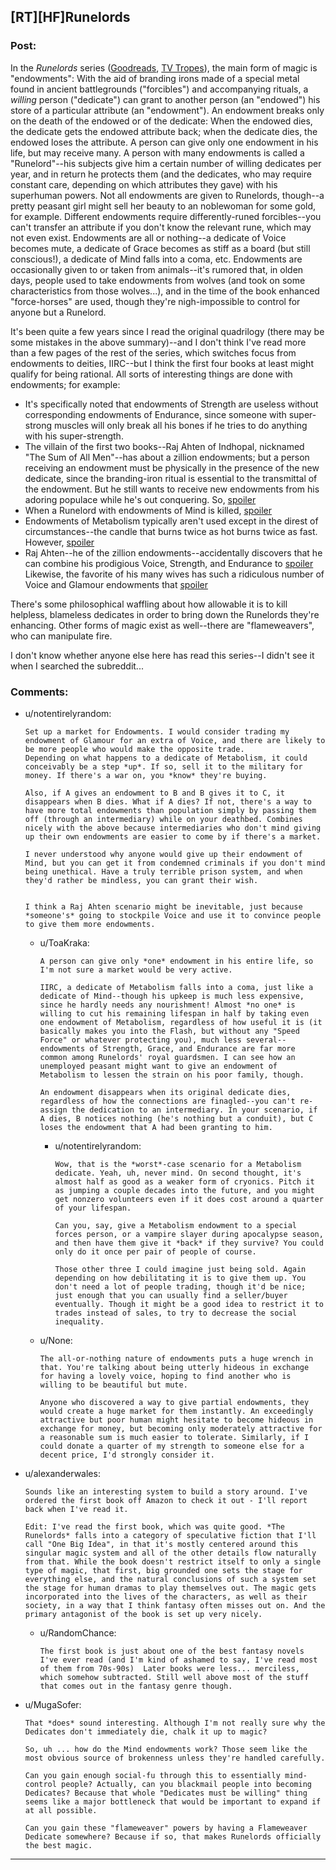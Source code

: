 ## [RT][HF]Runelords

### Post:

In the *Runelords* series ([Goodreads](https://www.goodreads.com/series/41322-the-runelords), [TV Tropes](http://tvtropes.org/pmwiki/pmwiki.php/Literature/TheRunelords)), the main form of magic is "endowments": With the aid of branding irons made of a special metal found in ancient battlegrounds ("forcibles") and accompanying rituals, a *willing* person ("dedicate") can grant to another person (an "endowed") his store of a particular attribute (an "endowment"). An endowment breaks only on the death of the endowed or of the dedicate: When the endowed dies, the dedicate gets the endowed attribute back; when the dedicate dies, the endowed loses the attribute. A person can give only one endowment in his life, but may receive many. A person with many endowments is called a "Runelord"--his subjects give him a certain number of willing dedicates per year, and in return he protects them (and the dedicates, who may require constant care, depending on which attributes they gave) with his superhuman powers. Not all endowments are given to Runelords, though--a pretty peasant girl might sell her beauty to an noblewoman for some gold, for example. Different endowments require differently-runed forcibles--you can't transfer an attribute if you don't know the relevant rune, which may not even exist. Endowments are all or nothing--a dedicate of Voice becomes mute, a dedicate of Grace becomes as stiff as a board (but still conscious!), a dedicate of Mind falls into a coma, etc. Endowments are occasionally given to or taken from animals--it's rumored that, in olden days, people used to take endowments from wolves (and took on some characteristics from those wolves...), and in the time of the book enhanced "force-horses" are used, though they're nigh-impossible to control for anyone but a Runelord.

It's been quite a few years since I read the original quadrilogy (there may be some mistakes in the above summary)--and I don't think I've read more than a few pages of the rest of the series, which switches focus from endowments to deities, IIRC--but I think the first four books at least might qualify for being rational. All sorts of interesting things are done with endowments; for example:

* It's specifically noted that endowments of Strength are useless without corresponding endowments of Endurance, since someone with super-strong muscles will only break all his bones if he tries to do anything with his super-strength.
* The villain of the first two books--Raj Ahten of Indhopal, nicknamed "The Sum of All Men"--has about a zillion endowments; but a person receiving an endowment must be physically in the presence of the new dedicate, since the branding-iron ritual is essential to the transmittal of the endowment. But he still wants to receive new endowments from his adoring populace while he's out conquering. So, [spoiler](#s "he funnels them through subordinates. For example, some person might have a hundred endowments of Voice, but he's also a dedicate of Voice to Raj Ahten, so Raj Ahten is the one who actually gets all the endowments while the subordinate stays at home and accumulates more Voice that gets instantly transmitted to Raj Ahten. Of course, this is a dangerous chokepoint for people who want to deprive him of endowments...")
* When a Runelord with endowments of Mind is killed, [spoiler](#s "his dedicates of Mind are left with fragments of his memory when they wake up from their comas--so, by talking among themselves, they can piece together important things he found out just before he died.")
* Endowments of Metabolism typically aren't used except in the direst of circumstances--the candle that burns twice as hot burns twice as fast. However, [spoiler](#s "endowments of Metabolism can be chained together in a circle to make a more flexible and less life-destroying version of the enhancement.")
* Raj Ahten--he of the zillion endowments--accidentally discovers that he can combine his prodigious Voice, Strength, and Endurance to [spoiler](#s "bring down castle walls with resonant vibrations by shouting at a particular frequency.") Likewise, the favorite of his many wives has such a ridiculous number of Voice and Glamour endowments that [spoiler](#s "she temporarily stops a gigantic battle between humans and a horde of *insectile* enemies merely by singing.")

There's some philosophical waffling about how allowable it is to kill helpless, blameless dedicates in order to bring down the Runelords they're enhancing. Other forms of magic exist as well--there are "flameweavers", who can manipulate fire.

I don't know whether anyone else here has read this series--I didn't see it when I searched the subreddit...

### Comments:

- u/notentirelyrandom:
  ```
  Set up a market for Endowments. I would consider trading my endowment of Glamour for an extra of Voice, and there are likely to be more people who would make the opposite trade. 
  Depending on what happens to a dedicate of Metabolism, it could conceivably be a step *up*. If so, sell it to the military for money. If there's a war on, you *know* they're buying. 

  Also, if A gives an endowment to B and B gives it to C, it disappears when B dies. What if A dies? If not, there's a way to have more total endowments than population simply by passing them off (through an intermediary) while on your deathbed. Combines nicely with the above because intermediaries who don't mind giving up their own endowments are easier to come by if there's a market.

  I never understood why anyone would give up their endowment of Mind, but you can get it from condemned criminals if you don't mind being unethical. Have a truly terrible prison system, and when they'd rather be mindless, you can grant their wish.


  I think a Raj Ahten scenario might be inevitable, just because *someone's* going to stockpile Voice and use it to convince people to give them more endowments.
  ```

  - u/ToaKraka:
    ```
    A person can give only *one* endowment in his entire life, so I'm not sure a market would be very active.

    IIRC, a dedicate of Metabolism falls into a coma, just like a dedicate of Mind--though his upkeep is much less expensive, since he hardly needs any nourishment! Almost *no one* is willing to cut his remaining lifespan in half by taking even one endowment of Metabolism, regardless of how useful it is (it basically makes you into the Flash, but without any "Speed Force" or whatever protecting you), much less several--endowments of Strength, Grace, and Endurance are far more common among Runelords' royal guardsmen. I can see how an unemployed peasant might want to give an endowment of Metabolism to lessen the strain on his poor family, though.

    An endowment disappears when its original dedicate dies, regardless of how the connections are finagled--you can't re-assign the dedication to an intermediary. In your scenario, if A dies, B notices nothing (he's nothing but a conduit), but C loses the endowment that A had been granting to him.
    ```

    - u/notentirelyrandom:
      ```
      Wow, that is the *worst*-case scenario for a Metabolism dedicate. Yeah, uh, never mind. On second thought, it's almost half as good as a weaker form of cryonics. Pitch it as jumping a couple decades into the future, and you might get nonzero volunteers even if it does cost around a quarter of your lifespan.

      Can you, say, give a Metabolism endowment to a special forces person, or a vampire slayer during apocalypse season, and then have them give it *back* if they survive? You could only do it once per pair of people of course.

      Those other three I could imagine just being sold. Again depending on how debilitating it is to give them up. You don't need a lot of people trading, though it'd be nice; just enough that you can usually find a seller/buyer eventually. Though it might be a good idea to restrict it to trades instead of sales, to try to decrease the social inequality.
      ```

  - u/None:
    ```
    The all-or-nothing nature of endowments puts a huge wrench in that. You're talking about being utterly hideous in exchange for having a lovely voice, hoping to find another who is willing to be beautiful but mute.

    Anyone who discovered a way to give partial endowments, they would create a huge market for them instantly. An exceedingly attractive but poor human might hesitate to become hideous in exchange for money, but becoming only moderately attractive for a reasonable sum is much easier to tolerate. Similarly, if I could donate a quarter of my strength to someone else for a decent price, I'd strongly consider it.
    ```

- u/alexanderwales:
  ```
  Sounds like an interesting system to build a story around. I've ordered the first book off Amazon to check it out - I'll report back when I've read it.

  Edit: I've read the first book, which was quite good. *The Runelords* falls into a category of speculative fiction that I'll call "One Big Idea", in that it's mostly centered around this singular magic system and all of the other details flow naturally from that. While the book doesn't restrict itself to only a single type of magic, that first, big grounded one sets the stage for everything else, and the natural conclusions of such a system set the stage for human dramas to play themselves out. The magic gets incorporated into the lives of the characters, as well as their society, in a way that I think fantasy often misses out on. And the primary antagonist of the book is set up very nicely.
  ```

  - u/RandomChance:
    ```
    The first book is just about one of the best fantasy novels I've ever read (and I'm kind of ashamed to say, I've read most of them from 70s-90s)  Later books were less... merciless, which somehow subtracted. Still well above most of the stuff that comes out in the fantasy genre though.
    ```

- u/MugaSofer:
  ```
  That *does* sound interesting. Although I'm not really sure why the Dedicates don't immediately die, chalk it up to magic?

  So, uh ... how do the Mind endowments work? Those seem like the most obvious source of brokenness unless they're handled carefully.

  Can you gain enough social-fu through this to essentially mind-control people? Actually, can you blackmail people into becoming Dedicates? Because that whole "Dedicates must be willing" thing seems like a major bottleneck that would be important to expand if at all possible.

  Can you gain these "flameweaver" powers by having a Flameweaver Dedicate somewhere? Because if so, that makes Runelords officially the best magic.
  ```

---

